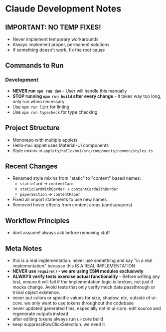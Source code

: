 # Claude Development Notes

## IMPORTANT: NO TEMP FIXES!
- Never implement temporary workarounds
- Always implement proper, permanent solutions
- If something doesn't work, fix the root cause

## Commands to Run

### Development
- **NEVER run `npm run dev`** - User will handle this manually
- **STOP running `npm run build` after every change** - it takes way too long, only run when necessary
- Use `npm run lint` for linting
- Use `npm run typecheck` for type checking

## Project Structure
- Monorepo with multiple applets
- Hello-mui applet uses Material-UI components
- Style mixins in `applets/hello/mui/src/components/common/styles.ts`

## Recent Changes
- Renamed style mixins from "static" to "content" based names:
  - `staticCard` → `contentCard`
  - `staticCardWithBorder` → `contentCardWithBorder` 
  - `paperSection` → `contentPaper`
- Fixed all import statements to use new names
- Removed hover effects from content areas (cards/papers)

## Workflow Principles
- dont assume! always ask before removing stuff

## Meta Notes
- this is a real implementation. never use something and say "in a real implementation" because this IS A REAL IMPLEMENTATION
- **NEVER use `require()` - we are using ESM modules exclusively**
- **ALWAYS verify tests exercise actual functionality** - Before writing any test, ensure it will fail if the implementation logic is broken, not just if mocks change. Avoid tests that only verify mock data passthrough or trivial object existence.
- never put colors or specific values for size, shadow, etc, outside of ui-core. we only want to use tokens throughout the codebase
- never updated generated files, especially not in ui-core. edit source and regenerate outputs instead
- after editing tokens always run ui-core build
- keep suppressRowClickSelection. we need it